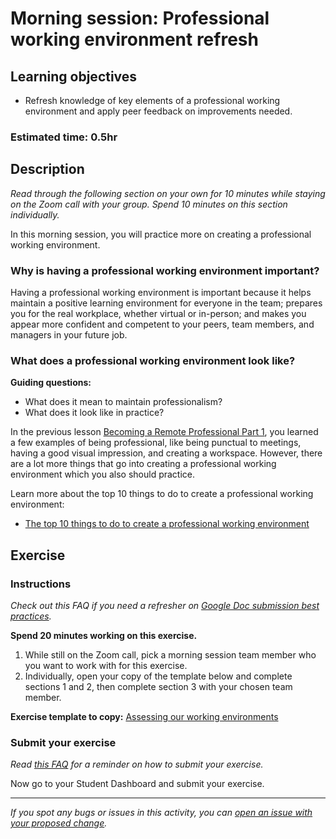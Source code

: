 # Morning session: Professional working environment refresh

## Learning objectives

- Refresh knowledge of key elements of a professional working environment and apply peer feedback on improvements needed.

### **Estimated time**: 0.5hr

## Description

*Read through the following section on your own for 10 minutes while staying on the Zoom call with your group. Spend 10 minutes on this section individually.*

In this morning session, you will practice more on creating a professional working environment.

### Why is having a professional working environment important?

Having a professional working environment is important because it helps maintain a positive learning environment for everyone in the team; prepares you for the real workplace, whether virtual or in-person; and makes you appear more confident and competent to your peers, team members, and managers in your future job.

### What does a professional working environment look like?

**Guiding questions:**

- What does it mean to maintain professionalism?
- What does it look like in practice?

In the previous lesson [Becoming a Remote Professional Part 1](https://github.com/microverseinc/curriculum-professional-skills/blob/main/becoming-a-remote-professional/becoming-a-remote-professional-part-1.md), you learned a few examples of being professional, like being punctual to meetings, having a good visual impression, and creating a workspace. However, there are a lot more things that go into creating a professional working environment which you also should practice. 

Learn more about the top 10 things to do to create a professional working environment:

- [The top 10 things to do to create a professional working environment](https://github.com/microverseinc/curriculum-professional-skills/blob/main/soft-skills/the-top-10-things-to-do-to-create-a-professional-working-environment.md)

## Exercise

### Instructions

*Check out this FAQ if you need a refresher on [Google Doc submission best practices](https://microverse.zendesk.com/hc/en-us/articles/360063156813).*

**Spend 20 minutes working on this exercise.**

1. While still on the Zoom call, pick a morning session team member who you want to work with for this exercise. 
2. Individually, open your copy of the template below and complete sections 1 and 2, then complete section 3 with your chosen team member.

**Exercise template to copy:** [Assessing our working environments](https://docs.google.com/document/d/1CRE7ZHfpbdFTDKAxwZ5d_xrPh7VP8mC3Cwwi9LoPG7Q/edit#heading=h.jhld1jrenkcg)

### Submit your exercise

*Read [this FAQ](https://microverse.zendesk.com/hc/en-us/articles/360061344234) for a reminder on how to submit your exercise.* 

Now go to your Student Dashboard and submit your exercise.


------

_If you spot any bugs or issues in this activity, you can [open an issue with your proposed change](https://github.com/microverseinc/curriculum-transversal-skills/blob/main/git-github/articles/open_issue.md)._
